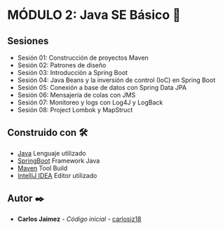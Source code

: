 # MÓDULO 2: Java SE Básico 🚀

## Sesiones
- Sesión 01: Construcción de proyectos Maven
- Sesión 02: Patrones de diseño
- Sesión 03: Introducción a Spring Boot
- Sesión 04: Java Beans y la inversión de control (IoC) en Spring Boot
- Sesión 05: Conexión a base de datos con Spring Data JPA
- Sesión 06: Mensajería de colas con JMS
- Sesión 07: Monitoreo y logs con Log4J y LogBack
- Sesión 08: Project Lombok y MapStruct


## Construido con 🛠️

* [Java]() Lenguaje utilizado
* [SpringBoot]() Framework Java
* [Maven]() Tool Build
* [IntelliJ IDEA]() Editor utilizado

## Autor ✒️

* **Carlos Jaimez** - *Código inicial* - [carlosjz18](https://github.com/carlosjz18)